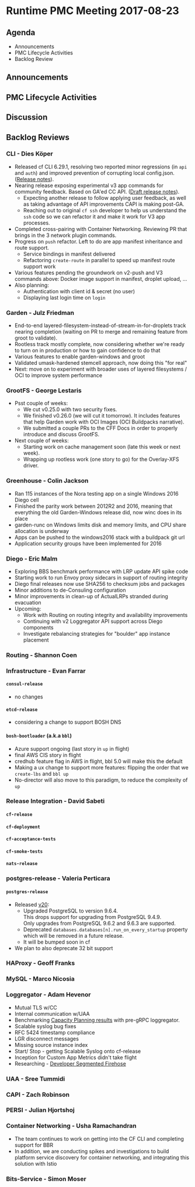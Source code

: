 # Runtime PMC Meeting 2017-08-23

## Agenda

* Announcements
* PMC Lifecycle Activities
* Backlog Review

## Announcements


## PMC Lifecycle Activities


## Discussion


## Backlog Reviews

### CLI - Dies Köper
- Released cf CLI 6.29.1, resolving two reported minor regressions (in `api` and `auth`) and improved prevention of corrupting local config.json. ([Release notes](https://github.com/cloudfoundry/cli/releases/tag/v6.29.1)).
- Nearing release exposing experimental v3 app commands for community feedback. Based on GA'ed CC API.  ([Draft release notes](https://www.pivotaltracker.com/story/show/149541909)).
  - Expecting another release to follow applying user feedback, as well as taking advantage of API improvements CAPI is making post-GA.
  - Reaching out to original `cf ssh` developer to help us understand the `ssh` code so we can refactor it and make it work for V3 app processes.
- Completed cross-pairing with Container Networking. Reviewing PR that brings in the 3 network plugin commands.
- Progress on `push` refactor. Left to do are app manifest inheritance and route support.
  - Service bindings in manifest delivered
  - Refactoring `create-route` in parallel to speed up manifest route support work
- Various features pending the groundwork on v2-push and V3 commands above: Docker image support in manifest, droplet upload, ...
- Also planning:
  - Authentication with client id & secret (no user)
  - Displaying last login time on `login`

### Garden - Julz Friedman

- End-to-end layered-filesystem-instead-of-stream-in-for-droplets track nearing completion (waiting on PR to merge and remaining feature from groot to validate). 
- Rootless track mostly complete, now considering whether we're ready to turn on in production or how to gain confidence to do that
- Various features to enable garden-windows and groot
- Validated umask-hardened stemcell approach, now doing this "for real"
- Next: move on to experiment with broader uses of layered filesystems / OCI to improve system performance

### GrootFS - George Lestaris

* Psst couple of weeks:
  - We cut v0.25.0 with two security fixes.
  - We finished v0.26.0 (we will cut it tomorrow). It includes features that help Garden work with OCI Images (OCI Buildpacks narrative).
  - We submitted a couple PRs to the CFF Docs in order to properly introduce and discuss GrootFS.
* Next couple of weeks:
  - Starting work on cache management soon (late this week or next week).
  - Wrapping up rootless work (one story to go) for the Overlay-XFS driver.

### Greenhouse - Colin Jackson
  - Ran 115 instances of the Nora testing app on a single Windows 2016 Diego cell
  - Finished the parity work between 2012R2 and 2016, meaning that everything the old Garden-Windows release did, now winc does in its place
  - garden-runc on Windows limits disk and memory limits, and CPU share allocation is underway
  - Apps can be pushed to the windows2016 stack with a buildpack git url
  - Application security groups have been implemented for 2016


### Diego - Eric Malm

- Exploring BBS benchmark performance with LRP update API spike code
- Starting work to run Envoy proxy sidecars in support of routing integrity
- Diego final releases now use SHA256 to checksum jobs and packages
- Minor additions to de-Consuling configuration
- Minor improvements in clean-up of ActualLRPs stranded during evacuation
- Upcoming:
  - Work with Routing on routing integrity and availability improvements
  - Continuing with v2 Loggregator API support across Diego components
  - Investigate rebalancing strategies for "boulder" app instance placement


### Routing - Shannon Coen


### Infrastructure - Evan Farrar

#### `consul-release`
* no changes

#### `etcd-release`
* considering a change to support BOSH DNS

#### `bosh-bootloader` (a.k.a `bbl`)
* Azure support ongoing (last story in `up` in flight)
* final AWS CIS story in flight
* credhub feature flag in AWS in flight, bbl 5.0 will make this the default
* Making a ux change to support more features: flipping the order that we `create-lbs` and `bbl up`
* No-director will also move to this paradigm, to reduce the complexity of `up`

### Release Integration - David Sabeti

#### `cf-release`

#### `cf-deployment`

#### `cf-acceptance-tests`

#### `cf-smoke-tests`

#### `nats-release`

### postgres-release - Valeria Perticara

#### `postgres-release`
- Released [v20](https://github.com/cloudfoundry/postgres-release/releases):
  - Upgraded PostgreSQL to version 9.6.4.  
    This drops support for upgrading from PostgreSQL 9.4.9.  
    Only upgrades from PostgreSQL 9.6.2 and 9.6.3 are supported.  
  - Deprecated `databases.databases[n].run_on_every_startup` property which will be removed in a future release.
  - It will be bumped soon in cf
- We plan to also deprecate 32 bit support

### HAProxy - Geoff Franks

### MySQL - Marco Nicosia

### Loggregator - Adam Hevenor
- Mutual TLS w/CC 
- Internal communication w/UAA
- Benchmarking [Capacity Planning results](https://docs.google.com/document/d/1c0wmOoH0ZZ8CO1M0WzZOPWaZA0kVj4GcWbF6nrxGcGY/edit#) with pre-gRPC loggregator. 
- Scalable syslog bug fixes
 - RFC 5424 timestamp compliance
 - LGR disconnect messages
 - Missing source instance index
- Start/ Stop - getting Scalable Syslog onto cf-release
- Inception for Custom App Metrics didn't take flight
- Researching - [Developer Segmented Firehose](https://docs.google.com/document/d/1z5aVaUn0J3sG3q5tGB1viDxAF70HZ1BYnF9vUe-c0j4/edit)


### UAA - Sree Tummidi

### CAPI - Zach Robinson

### PERSI - Julian Hjortshoj

### Container Networking - Usha Ramachandran
- The team continues to work on getting into the CF CLI and completing support for BBR
- In addition, we are conducting spikes and investigations to build platform service discovery for container networking, and integrating this solution with Istio

### Bits-Service - Simon Moser
